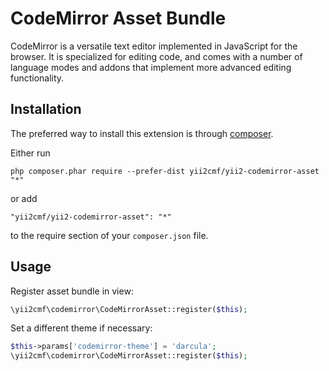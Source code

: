 CodeMirror Asset Bundle
=======================
CodeMirror is a versatile text editor implemented in JavaScript for the browser. It is specialized for editing code, and comes with a number of language modes and addons that implement more advanced editing functionality.

Installation
------------

The preferred way to install this extension is through [composer](http://getcomposer.org/download/).

Either run

```
php composer.phar require --prefer-dist yii2cmf/yii2-codemirror-asset "*"
```

or add

```
"yii2cmf/yii2-codemirror-asset": "*"
```

to the require section of your `composer.json` file.


Usage
-----

Register asset bundle in view:
```php
\yii2cmf\codemirror\CodeMirrorAsset::register($this); 
```

Set a different theme if necessary:

```php
$this->params['codemirror-theme'] = 'darcula';
\yii2cmf\codemirror\CodeMirrorAsset::register($this); 
```
